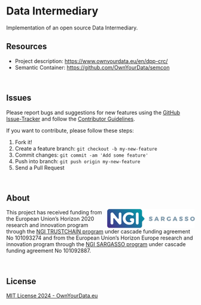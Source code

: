 # Data Intermediary
Implementation of an open source Data Intermediary.

## Resources
* Project description: https://www.ownyourdata.eu/en/dpp-crc/    
* Semantic Container: https://github.com/OwnYourData/semcon

&nbsp;    

## Issues

Please report bugs and suggestions for new features using the [GitHub Issue-Tracker](https://github.com/OwnYourData/dc-intermediary/issues) and follow the [Contributor Guidelines](https://github.com/twbs/ratchet/blob/master/CONTRIBUTING.md).

If you want to contribute, please follow these steps:

1. Fork it!
2. Create a feature branch: `git checkout -b my-new-feature`
3. Commit changes: `git commit -am 'Add some feature'`
4. Push into branch: `git push origin my-new-feature`
5. Send a Pull Request

&nbsp;    

## About  

<img align="right" src="https://raw.githubusercontent.com/OwnYourData/dc-cpprivate/main/app/assets/images/ngi-sargasso.png" height="50">This project has received funding from the European Union’s Horizon 2020 research and innovation program through the [NGI TRUSTCHAIN program](https://trustchain.ngi.eu/) under cascade funding agreement No 101093274 and from the European Union’s Horizon Europe research and innovation program through the [NGI SARGASSO program](https://ngisargasso.eu/) under cascade funding agreement No 101092887.

<br clear="both" />

## License

[MIT License 2024 - OwnYourData.eu](https://github.com/OwnYourData/dc-intermediary/blob/main/LICENSE)
